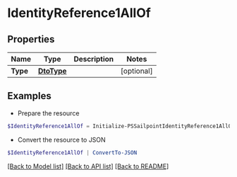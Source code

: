 # IdentityReference1AllOf
## Properties

Name | Type | Description | Notes
------------ | ------------- | ------------- | -------------
**Type** | [**DtoType**](DtoType.md) |  | [optional] 

## Examples

- Prepare the resource
```powershell
$IdentityReference1AllOf = Initialize-PSSailpointIdentityReference1AllOf  -Type null
```

- Convert the resource to JSON
```powershell
$IdentityReference1AllOf | ConvertTo-JSON
```

[[Back to Model list]](../README.md#documentation-for-models) [[Back to API list]](../README.md#documentation-for-api-endpoints) [[Back to README]](../README.md)

